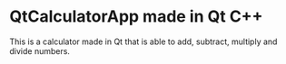 # QtCalculatorApp made in Qt C++

This is a calculator made in Qt that is able to add, subtract, multiply and divide numbers.

